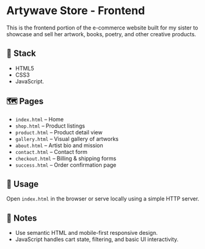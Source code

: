 # Artywave Store - Frontend

This is the frontend portion of the e-commerce website built for my sister to showcase and sell her artwork, books, poetry, and other creative products.

## 🧱 Stack
- HTML5
- CSS3
- JavaScript.

## 🗺️ Pages
- `index.html` – Home
- `shop.html` – Product listings
- `product.html` – Product detail view
- `gallery.html` – Visual gallery of artworks
- `about.html` – Artist bio and mission
- `contact.html` – Contact form
- `checkout.html` – Billing & shipping forms
- `success.html` – Order confirmation page

## 🚀 Usage
Open `index.html` in the browser or serve locally using a simple HTTP server.

## 📌 Notes
- Use semantic HTML and mobile-first responsive design.
- JavaScript handles cart state, filtering, and basic UI interactivity.

